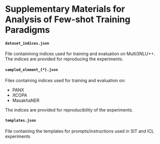 # Supplementary Materials for Analysis of Few-shot Training Paradigms


#### `dataset_indices.json`

File containining indices used for training and evaluation on Multi3NLU++. The indices are provided for reproducing the experiments.

#### `sampled_element_{*}.json`

Files containing indices used for training and evaluation on:

 - PANX
 - XCOPA
 - MasakhaNER

The indices are provided for reproducibility of the experiments.

#### `templates.json`

File containing the templates for prompts/instructions used in SIT and ICL experiments
